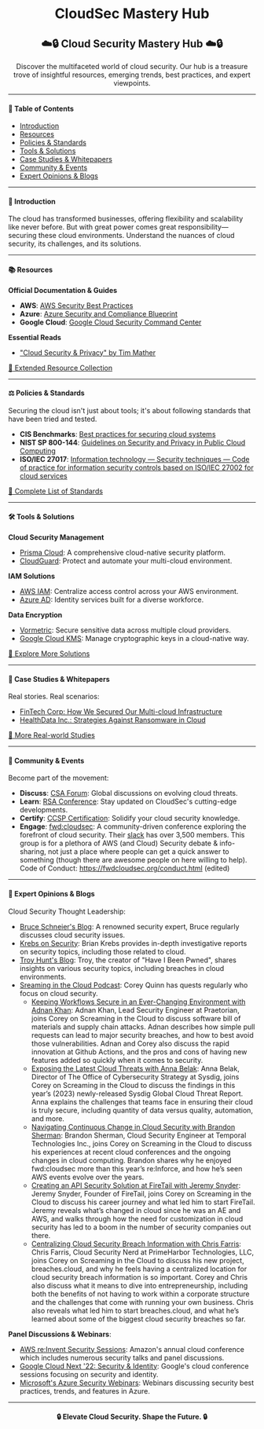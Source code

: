 <div align="center">

# CloudSec Mastery Hub

## ☁️🔒 Cloud Security Mastery Hub ☁️🔒
Discover the multifaceted world of cloud security. Our hub is a treasure trove of insightful resources, emerging trends, best practices, and expert viewpoints.

</div>

---

#### 📜 Table of Contents
- [Introduction](#introduction)
- [Resources](#resources)
- [Policies & Standards](#policies--standards)
- [Tools & Solutions](#tools--solutions)
- [Case Studies & Whitepapers](#case-studies--whitepapers)
- [Community & Events](#community--events)
- [Expert Opinions & Blogs](#expert-opinions--blogs)

---

#### 🌌 Introduction
The cloud has transformed businesses, offering flexibility and scalability like never before. But with great power comes great responsibility—securing these cloud environments. Understand the nuances of cloud security, its challenges, and its solutions.

---

#### 📚 Resources
**Official Documentation & Guides**
- **AWS**: [AWS Security Best Practices](https://aws.amazon.com/whitepapers/security-best-practices/)
- **Azure**: [Azure Security and Compliance Blueprint](https://docs.microsoft.com/en-us/azure/security/blueprints/)
- **Google Cloud**: [Google Cloud Security Command Center](https://cloud.google.com/security-command-center)

**Essential Reads**
- ["Cloud Security & Privacy" by Tim Mather](https://www.amazon.com/Cloud-Security-Privacy-Technology-Management/dp/0596802765/)

[🔗 Extended Resource Collection](#)

---

#### ⚖️ Policies & Standards
Securing the cloud isn't just about tools; it's about following standards that have been tried and tested.
- **CIS Benchmarks**: [Best practices for securing cloud systems](https://www.cisecurity.org/benchmark/cloud_computing/)
- **NIST SP 800-144**: [Guidelines on Security and Privacy in Public Cloud Computing](https://csrc.nist.gov/publications/detail/sp/800-144/final)
- **ISO/IEC 27017**: [Information technology — Security techniques — Code of practice for information security controls based on ISO/IEC 27002 for cloud services](https://www.iso.org/standard/43757.html)

[🔗 Complete List of Standards](#)

---

#### 🛠 Tools & Solutions
**Cloud Security Management**
- [Prisma Cloud](https://www.paloaltonetworks.com/prisma/cloud): A comprehensive cloud-native security platform.
- [CloudGuard](https://www.checkpoint.com/cloudguard/): Protect and automate your multi-cloud environment.

**IAM Solutions**
- [AWS IAM](https://aws.amazon.com/iam/): Centralize access control across your AWS environment.
- [Azure AD](https://azure.microsoft.com/en-us/services/active-directory/): Identity services built for a diverse workforce.

**Data Encryption**
- [Vormetric](https://www.thalescpl.com/us/products/data-security-platform): Secure sensitive data across multiple cloud providers.
- [Google Cloud KMS](https://cloud.google.com/kms): Manage cryptographic keys in a cloud-native way.

[🔗 Explore More Solutions](#)

---

#### 📘 Case Studies & Whitepapers
Real stories. Real scenarios:
- [FinTech Corp: How We Secured Our Multi-cloud Infrastructure](https://aws.amazon.com/solutions/case-studies/)
- [HealthData Inc.: Strategies Against Ransomware in Cloud](https://azure.microsoft.com/en-us/resources/case-studies/)

[🔗 More Real-world Studies](#)

---

#### 🤝 Community & Events
Become part of the movement:
- **Discuss**: [CSA Forum](https://cloudsecurityalliance.org/): Global discussions on evolving cloud threats.
- **Learn**: [RSA Conference](https://www.rsaconference.com/): Stay updated on CloudSec's cutting-edge developments.
- **Certify**: [CCSP Certification](https://www.isc2.org/Certifications/CCSP): Solidify your cloud security knowledge.
- **Engage**: [fwd:cloudsec](https://fwdcloudsec.org/): A community-driven conference exploring the forefront of cloud security. Their [slack](https://cloudsecurityforum.slack.com) has over 3,500 members. This group is for a plethora of AWS (and Cloud) Security debate & info-sharing, not just a place where people can get a quick answer to something (though there are awesome people on here willing to help). Code of Conduct: https://fwdcloudsec.org/conduct.html (edited) 

---

#### 🎤 Expert Opinions & Blogs
Cloud Security Thought Leadership:
- [Bruce Schneier's Blog](https://www.schneier.com/): A renowned security expert, Bruce regularly discusses cloud security issues.
- [Krebs on Security](https://krebsonsecurity.com/): Brian Krebs provides in-depth investigative reports on security topics, including those related to cloud.
- [Troy Hunt's Blog](https://www.troyhunt.com/): Troy, the creator of "Have I Been Pwned", shares insights on various security topics, including breaches in cloud environments.
- [Sreaming in the Cloud Podcast](https://www.lastweekinaws.com/podcast/screaming-in-the-cloud/): Corey Quinn has quests regularly who focus on cloud security.
   - [Keeping Workflows Secure in an Ever-Changing Environment with Adnan Khan](https://www.lastweekinaws.com/podcast/screaming-in-the-cloud/keeping-workflows-secure-in-an-ever-changing-environment-with-adnan-khan/): Adnan Khan, Lead Security Engineer at Praetorian, joins Corey on Screaming in the Cloud to discuss software bill of materials and supply chain attacks. Adnan describes how simple pull requests can lead to major security breaches, and how to best avoid those vulnerabilities. Adnan and Corey also discuss the rapid innovation at Github Actions, and the pros and cons of having new features added so quickly when it comes to security.
   - [Exposing the Latest Cloud Threats with Anna Belak](https://www.lastweekinaws.com/podcast/screaming-in-the-cloud/exposing-the-latest-cloud-threats-with-anna-belak/): Anna Belak, Director of The Office of Cybersecurity Strategy at Sysdig, joins Corey on Screaming in the Cloud to discuss the findings in this year’s (2023) newly-released Sysdig Global Cloud Threat Report. Anna explains the challenges that teams face in ensuring their cloud is truly secure, including quantity of data versus quality, automation, and more.
   - [Navigating Continuous Change in Cloud Security with Brandon Sherman](https://www.lastweekinaws.com/podcast/screaming-in-the-cloud/navigating-continuous-change-in-cloud-security-with-brandon-sherman/): Brandon Sherman, Cloud Security Engineer at Temporal Technologies Inc., joins Corey on Screaming in the Cloud to discuss his experiences at recent cloud conferences and the ongoing changes in cloud computing. Brandon shares why he enjoyed fwd:cloudsec more than this year’s re:Inforce, and how he’s seen AWS events evolve over the years.
   - [Creating an API Security Solution at FireTail with Jeremy Snyder](https://www.lastweekinaws.com/podcast/screaming-in-the-cloud/creating-an-api-security-solution-at-firetail-with-jeremy-snyder/): Jeremy Snyder, Founder of FireTail, joins Corey on Screaming in the Cloud to discuss his career journey and what led him to start FireTail. Jeremy reveals what’s changed in cloud since he was an AE and AWS, and walks through how the need for customization in cloud security has led to a boom in the number of security companies out there.
   - [Centralizing Cloud Security Breach Information with Chris Farris](https://www.lastweekinaws.com/podcast/screaming-in-the-cloud/centralizing-cloud-security-breach-information-with-chris-farris/): Chris Farris, Cloud Security Nerd at PrimeHarbor Technologies, LLC, joins Corey on Screaming in the Cloud to discuss his new project, breaches.cloud, and why he feels having a centralized location for cloud security breach information is so important. Corey and Chris also discuss what it means to dive into entrepreneurship, including both the benefits of not having to work within a corporate structure and the challenges that come with running your own business. Chris also reveals what led him to start breaches.cloud, and what he’s learned about some of the biggest cloud security breaches so far.

**Panel Discussions & Webinars**:
- [AWS re:Invent Security Sessions](https://reinvent.awsevents.com/): Amazon's annual cloud conference which includes numerous security talks and panel discussions.
- [Google Cloud Next '22: Security & Identity](https://cloud.withgoogle.com/next/sf): Google's cloud conference sessions focusing on security and identity.
- [Microsoft's Azure Security Webinars](https://azure.microsoft.com/en-us/resources/): Webinars discussing security best practices, trends, and features in Azure.

---

<div align="center">

#### 🔒 Elevate Cloud Security. Shape the Future. 🔒

</div>
